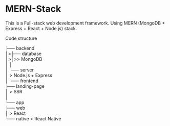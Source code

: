 # MERN-Stack

This is a Full-stack web development framework.
Using MERN (MongoDB + Express + React + Node.js) stack.

Code structure

├── backend  
│>├── database  
│>│>> MongoDB  
│     │   
│     └── server  
│           > Node.js + Express  
│
└── frontend  
      ├── landing-page  
      │     > SSR  
      │  
      └── app  
           ├── web  
           │    > React  
           └── native
                > React Native
	   
